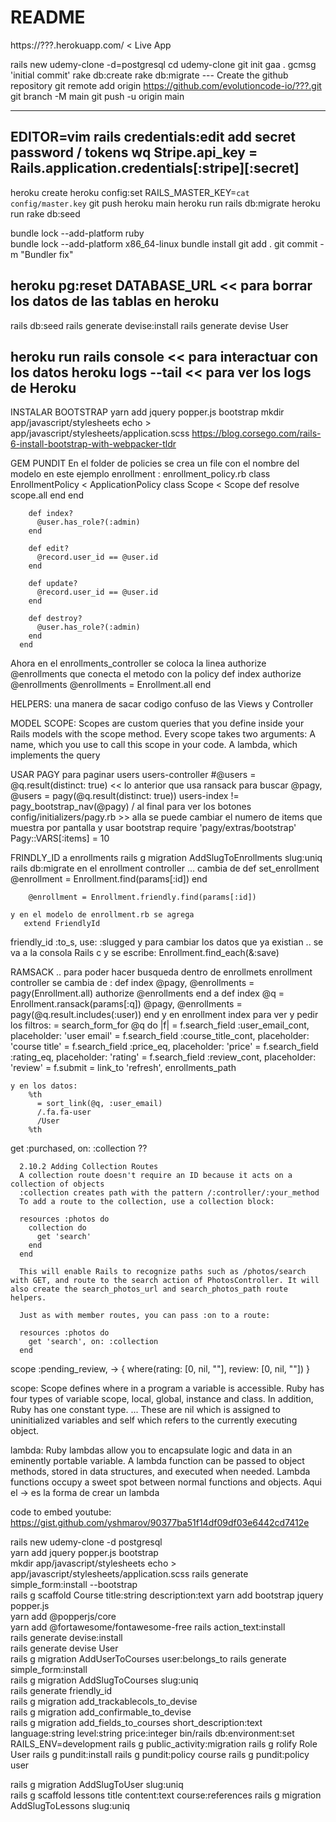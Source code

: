 # README

https://???.herokuapp.com/   < Live App

rails new udemy-clone -d=postgresql
cd udemy-clone
git init
gaa .
gcmsg 'initial commit'
rake db:create
rake db:migrate
--- Create the github repository
git remote add origin https://github.com/evolutioncode-io/???.git
git branch -M main
git push -u origin main

----
EDITOR=vim rails credentials:edit
add secret password / tokens
<ESC> wq
Stripe.api_key = Rails.application.credentials[:stripe][:secret]
---
heroku create
heroku config:set RAILS_MASTER_KEY=`cat config/master.key`
git push heroku main
heroku run rails db:migrate
heroku run rake db:seed

bundle lock --add-platform ruby  
bundle lock --add-platform x86_64-linux 
bundle install
git add .
git commit -m "Bundler fix"

heroku pg:reset DATABASE_URL  << para borrar los datos de las tablas en heroku
---
rails db:seed
rails generate devise:install
rails generate devise User

heroku run rails console   << para interactuar con los datos
heroku logs --tail         << para ver los logs de Heroku
---

INSTALAR BOOTSTRAP
 yarn add jquery popper.js bootstrap
 mkdir app/javascript/stylesheets
 echo > app/javascript/stylesheets/application.scss
 https://blog.corsego.com/rails-6-install-bootstrap-with-webpacker-tldr


GEM PUNDIT
En el folder de policies se crea un file con el nombre del modelo  en este ejemplo enrollment :  enrollment_policy.rb
      class EnrollmentPolicy < ApplicationPolicy
        class Scope < Scope
          def resolve
            scope.all
          end
        end

        def index?
          @user.has_role?(:admin)
        end
        
        def edit?
          @record.user_id == @user.id
        end

        def update?
          @record.user_id == @user.id
        end

        def destroy?
          @user.has_role?(:admin)
        end
      end
  
  Ahora en el enrollments_controller  se coloca la linea authorize @enrollments  que conecta el metodo con la policy
      def index
        authorize @enrollments
        @enrollments = Enrollment.all
      end
    

HELPERS:  una manera de sacar codigo confuso de las Views y Controller 

MODEL SCOPE: Scopes are custom queries that you define inside your Rails models with the scope method. Every scope takes two arguments: A name, which you use to call this scope in your code. A lambda, which implements the query

USAR PAGY para paginar users
    users-controller
        #@users = @q.result(distinct: true)  << lo anterior que usa ransack para buscar
        @pagy, @users = pagy(@q.result(distinct: true))
    users-index
        != pagy_bootstrap_nav(@pagy)   / al final para ver los botones
    config/initializers/pagy.rb  >> alla se puede cambiar el numero de items que muestra por pantalla y usar bootstrap
        require 'pagy/extras/bootstrap'
        Pagy::VARS[:items]  = 10  

FRINDLY_ID  a enrollments
    rails g migration AddSlugToEnrollments slug:uniq
    rails db:migrate
    en el enrollment controller ... cambia de 
        def set_enrollment
          @enrollment = Enrollment.find(params[:id])
        end

        @enrollment = Enrollment.friendly.find(params[:id])

    y en el modelo de enrollment.rb se agrega
       extend FriendlyId
   friendly_id :to_s, use: :slugged
   y para cambiar los datos que ya existian .. se va a la consola Rails c y se escribe: Enrollment.find_each(&:save)

RAMSACK  .. para poder hacer busqueda dentro de enrollmets
    enrollment controller
        se cambia de :
            def index
              @pagy, @enrollments = pagy(Enrollment.all)
              authorize @enrollments
            end
            a
            def index
              @q = Enrollment.ransack(params[:q])
              @pagy, @enrollments = pagy(@q.result.includes(:user))
            end
    y en enrollment index para ver y pedir los filtros:
        = search_form_for @q do |f|
        = f.search_field :user_email_cont, placeholder: 'user email'
        = f.search_field :course_title_cont, placeholder: 'course title'
        = f.search_field :price_eq, placeholder: 'price'
        = f.search_field :rating_eq, placeholder: 'rating'
        = f.search_field :review_cont, placeholder: 'review'
        = f.submit
      = link_to 'refresh', enrollments_path

    y en los datos:
        %th
          = sort_link(@q, :user_email)
          /.fa.fa-user
          /User
        %th

get :purchased, on: :collection ??

      2.10.2 Adding Collection Routes
      A collection route doesn't require an ID because it acts on a collection of objects
      :collection creates path with the pattern /:controller/:your_method
      To add a route to the collection, use a collection block:

      resources :photos do
        collection do
          get 'search'
        end
      end

      This will enable Rails to recognize paths such as /photos/search with GET, and route to the search action of PhotosController. It will also create the search_photos_url and search_photos_path route helpers.

      Just as with member routes, you can pass :on to a route:

      resources :photos do
        get 'search', on: :collection
      end

scope :pending_review, -> { where(rating: [0, nil, ""], review: [0, nil, ""]) }

  scope:  Scope defines where in a program a variable is accessible. Ruby has four types of variable scope, local, global, instance and class. In addition, Ruby has one constant type. ... These are nil which is assigned to uninitialized variables and self which refers to the currently executing object.

  lambda:  Ruby lambdas allow you to encapsulate logic and data in an eminently portable variable. A lambda function can be passed to object methods, stored in data structures, and executed when needed. Lambda functions occupy a sweet spot between normal functions and objects.  Aqui el -> es la forma de crear un lambda 

code to embed youtube:  https://gist.github.com/yshmarov/90377ba51f14df09df03e6442cd7412e

rails new udemy-clone -d postgresql      
yarn add jquery popper.js bootstrap   
mkdir app/javascript/stylesheets 
echo > app/javascript/stylesheets/application.scss 
rails generate simple_form:install --bootstrap   
rails g scaffold Course title:string description:text 
yarn add bootstrap jquery popper.js   
yarn add @popperjs/core  
yarn add @fortawesome/fontawesome-free
rails action_text:install  
rails generate devise:install  
rails generate devise User  
rails g migration AddUserToCourses user:belongs_to
rails generate simple_form:install     
rails g migration AddSlugToCourses slug:uniq  
rails generate friendly_id    
rails g migration add_trackablecols_to_devise   
rails g migration add_confirmable_to_devise    
rails g migration add_fields_to_courses short_description:text language:string level:string price:integer
bin/rails db:environment:set RAILS_ENV=development
rails g public_activity:migration 
rails g rolify Role User 
rails g pundit:install 
rails g pundit:policy course
rails g pundit:policy user 

rails g migration AddSlugToUser slug:uniq  
rails g scaffold lessons title content:text course:references
rails g migration AddSlugToLessons slug:uniq

